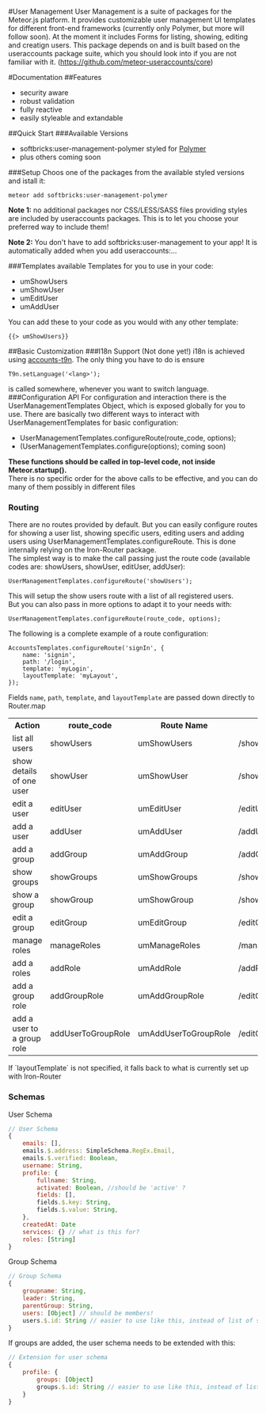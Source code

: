 #User Management
User Management is a suite of packages for the Meteor.js platform. It provides customizable user management UI templates for different front-end frameworks (currently only Polymer, but more will follow soon). At the moment it includes Forms for listing, showing, editing and creatign users. This package depends on and is built based on the useraccounts package suite, which you should look into if you are not familiar with it. (https://github.com/meteor-useraccounts/core)

#Documentation
##Features
- security aware
- robust validation
- fully reactive
- easily styleable and extandable

##Quick Start
###Available Versions
- softbricks:user-management-polymer styled for [Polymer](https://www.polymer-project.org/)
- plus others coming soon

###Setup
Choos one of the packages from the available styled versions and istall it:

    meteor add softbricks:user-management-polymer
    
<b>Note 1:</b> no additional packages nor CSS/LESS/SASS files providing styles are included by useraccounts packages. This is to let you choose your preferred way to include them!

<b>Note 2:</b> You don't have to add softbricks:user-management to your app! It is automatically added when you add useraccounts:<something>...

###Templates
available Templates for you to use in your code:
- umShowUsers
- umShowUser
- umEditUser
- umAddUser

You can add these to your code as you would with any other template:

    {{> umShowUsers}}
    
##Basic Customization
###I18n Support (Not done yet!)
i18n is achieved using [accounts-t9n](https://atmospherejs.com/softwarerero/accounts-t9n). The only thing you have to do is ensure

    T9n.setLanguage('<lang>');
    
is called somewhere, whenever you want to switch language.
###Configuration API
For configuration and interaction there is the UserManagementTemplates Object, which is exposed globally for you to use.
There are basically two different ways to interact with UserManagementTemplates for basic configuration:
- UserManagementTemplates.configureRoute(route_code, options);
- (UserManagementTemplates.configure(options); coming soon)

<b>These functions should be called in top-level code, not inside Meteor.startup().</b><br>
There is no specific order for the above calls to be effective, and you can do many of them possibly in different files

### Routing
There are no routes provided by default. But you can easily configure routes for showing a user list, showing specific users, editing users and adding users using UserManagementTemplates.configureRoute. This is done internally relying on the Iron-Router package.<br>
The simplest way is to make the call passing just the route code (available codes are: showUsers, showUser, editUser, addUser):

    UserManagementTemplates.configureRoute('showUsers');
    
This will setup the show users route with a list of all registered users.<br>
But you can also pass in more options to adapt it to your needs with:

    UserManagementTemplates.configureRoute(route_code, options);
    
The following is a complete example of a route configuration:

    AccountsTemplates.configureRoute('signIn', {
        name: 'signin',
        path: '/login',
        template: 'myLogin',
        layoutTemplate: 'myLayout',
    });

Fields `name`, `path`, `template`, and `layoutTemplate` are passed down directly to Router.map
<table>
    <tr>
        <th>Action</th>
        <th>route_code</th>
        <th>Route Name</th>
        <th>Route Path</th>
        <th>Template</th>
    </tr>
    <tr>
        <td>list all users</td>
        <td>showUsers</td>
        <td>umShowUsers</td>
        <td>/showUsers</td>
        <td>umShowUsers</td>
    </tr>
    <tr>
        <td>show details of one user</td>
        <td>showUser</td>
        <td>umShowUser</td>
        <td>/showUser/:userId</td>
        <td>umShowUser</td>
    </tr>
    <tr>
        <td>edit a user</td>
        <td>editUser</td>
        <td>umEditUser</td>
        <td>/editUser/:userId</td>
        <td>umEditUser</td>
    </tr>
    <tr>
        <td>add a user</td>
        <td>addUser</td>
        <td>umAddUser</td>
        <td>/addUser</td>
        <td>umAddUser</td>
    </tr>
    <tr>
        <td>add a group</td>
        <td>addGroup</td>
        <td>umAddGroup</td>
        <td>/addGroup</td>
        <td>umAddGroup</td>
    </tr>
    <tr>
        <td>show groups</td>
        <td>showGroups</td>
        <td>umShowGroups</td>
        <td>/showGroups</td>
        <td>umShowGroups</td>
    </tr>
    <tr>
        <td>show a group</td>
        <td>showGroup</td>
        <td>umShowGroup</td>
        <td>/showGroup/:groupId</td>
        <td>umShowGroup</td>
    </tr>
    <tr>
        <td>edit a group</td>
        <td>editGroup</td>
        <td>umEditGroup</td>
        <td>/editGroup/:groupId</td>
        <td>umEditGroup</td>
    </tr>
    <tr>
        <td>manage roles</td>
        <td>manageRoles</td>
        <td>umManageRoles</td>
        <td>/manageRoles</td>
        <td>umManageRoles</td>
    </tr>
    <tr>
        <td>add a roles</td>
        <td>addRole</td>
        <td>umAddRole</td>
        <td>/addRole</td>
        <td>umAddRole</td>
    </tr>
    <tr>
        <td>add a group role</td>
        <td>addGroupRole</td>
        <td>umAddGroupRole</td>
        <td>/editGroup/:groupId/addGroupRole</td>
        <td>umAddGroupRole</td>
    </tr>
    <tr>
        <td>add a user to a group role</td>
        <td>addUserToGroupRole</td>
        <td>umAddUserToGroupRole</td>
        <td>/editGroup/:groupId/addUserToGroupRole/:userId</td>
        <td>umAddUserToGroupRole</td>
    </tr>
</table>
If `layoutTemplate` is not specified, it falls back to what is currently set up with Iron-Router

### Schemas
User Schema
```javascript
// User Schema
{
    emails: [],
    emails.$.address: SimpleSchema.RegEx.Email,
    emails.$.verified: Boolean,
    username: String,
    profile: {
        fullname: String,
        activated: Boolean, //should be 'active' ?
        fields: [],
        fields.$.key: String,
        fields.$.value: String,
    },
    createdAt: Date
    services: {} // what is this for?
    roles: [String]
}
```
Group Schema
```javascript
// Group Schema
{
    groupname: String,
    leader: String,
    parentGroup: String,
    users: [Object] // should be members!
    users.$.id: String // easier to use like this, instead of list of strings
}
```
If groups are added, the user schema needs to be extended with this:
```javascript
// Extension for user schema
{
    profile: {
        groups: [Object]
        groups.$.id: String // easier to use like this, instead of list of strings
    }
}
```

